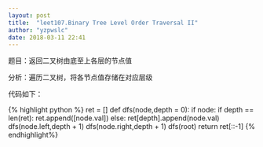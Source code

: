 ```yaml
---
layout: post
title:  "leet107.Binary Tree Level Order Traversal II"
author: "yzpwslc"
date: 2018-03-11 22:41
---
```


<p>题目：返回二叉树由底至上各层的节点值</p>
<p>分析：遍历二叉树，将各节点值存储在对应层级</p>
<p>代码如下：</p>
{% highlight python %}
        ret = []
        def dfs(node,depth = 0):
            if node:
                if depth == len(ret):
                    ret.append([node.val])
                else:
                    ret[depth].append(node.val)
                dfs(node.left,depth + 1)
                dfs(node.right,depth + 1)
        dfs(root)
        return ret[::-1]
{% endhighlight%}
